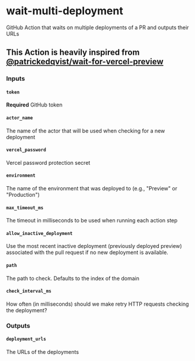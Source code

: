 # wait-multi-deployment

GitHub Action that waits on multiple deployments of a PR and outputs their URLs

## This Action is heavily inspired from [@patrickedqvist/wait-for-vercel-preview](https://github.com/patrickedqvist/wait-for-vercel-preview)

### Inputs

#### `token`

**Required** GitHub token

#### `actor_name`

The name of the actor that will be used when checking for a new deployment

#### `vercel_password`

Vercel password protection secret

#### `environment`

The name of the environment that was deployed to (e.g., "Preview" or "Production")

#### `max_timeout_ms`

The timeout in milliseconds to be used when running each action step

#### `allow_inactive_deployment`

Use the most recent inactive deployment (previously deployed preview) associated with the pull request if no new deployment is available.

#### `path`

The path to check. Defaults to the index of the domain

#### `check_interval_ms`

How often (in milliseconds) should we make retry HTTP requests checking the deployment?

### Outputs

#### `deployment_urls`

The URLs of the deployments
